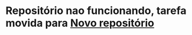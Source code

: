 # Repositório nao funcionando, tarefa movida para [Novo repositório](https://github.com/UniaoEliel/repositorio_em_dupla)
